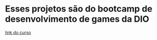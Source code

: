 # Esses projetos são do bootcamp de desenvolvimento de games da DIO

[link do curso](https://web.dio.me/track/potencia-tech-ifood-desenvolvimento-de-jogos)